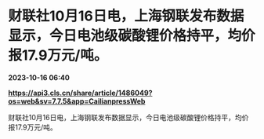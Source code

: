 # 财联社10月16日电，上海钢联发布数据显示，今日电池级碳酸锂价格持平，均价报17.9万元/吨。

**2023-10-16 06:40**

**https://api3.cls.cn/share/article/1486049?os=web&sv=7.7.5&app=CailianpressWeb**

财联社10月16日电，上海钢联发布数据显示，今日电池级碳酸锂价格持平，均价报17.9万元/吨。